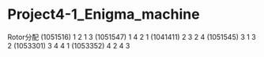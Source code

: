# Project4-1_Enigma_machine
Rotor分配
(1051516) 1 2 
  	      1 3
(1051547) 1 4
  	      2 1 
(1041411) 2 3
  	      2 4
(1051545) 3 1
  	      3 2
(1053301) 3 4
  	      4 1
(1053352) 4 2
  	      4 3
